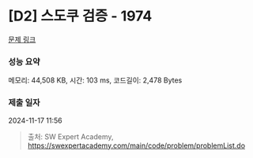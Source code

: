 # [D2] 스도쿠 검증 - 1974 

[문제 링크](https://swexpertacademy.com/main/code/problem/problemDetail.do?contestProbId=AV5Psz16AYEDFAUq) 

### 성능 요약

메모리: 44,508 KB, 시간: 103 ms, 코드길이: 2,478 Bytes

### 제출 일자

2024-11-17 11:56



> 출처: SW Expert Academy, https://swexpertacademy.com/main/code/problem/problemList.do